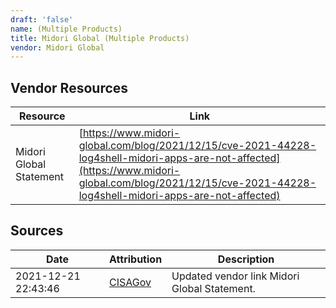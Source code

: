 ```yaml
---
draft: 'false'
name: (Multiple Products)
title: Midori Global (Multiple Products)
vendor: Midori Global
---
```


## Vendor Resources
| Resource | Link |
| --- | --- |
| Midori Global Statement | [https://www.midori-global.com/blog/2021/12/15/cve-2021-44228-log4shell-midori-apps-are-not-affected](https://www.midori-global.com/blog/2021/12/15/cve-2021-44228-log4shell-midori-apps-are-not-affected) |



## Sources
| Date | Attribution | Description |
| --- | --- | --- |
| 2021-12-21 22:43:46 | [CISAGov](https://raw.githubusercontent.com/cisagov/log4j-affected-db/develop/README.md) | Updated vendor link Midori Global Statement.  |

